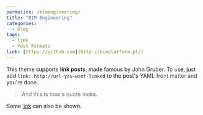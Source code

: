 ```yaml
---
permalink: /bimengineering/
title: "BIM Engineering"
categories:
  - Blog
tags:
  - link
  - Post Formats
link: [https://github.com](http://bimplatform.pl/)
---
```


This theme supports **link posts**, made famous by John Gruber. To use, just add `link: http://url-you-want-linked` to the post's YAML front matter and you're done.

> And this is how a quote looks.

Some [link](#) can also be shown.
